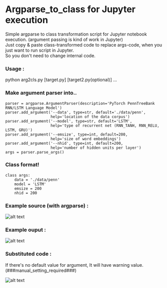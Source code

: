 # Argparse_to_class for Jupyter execution

Simple argparse to class transformation script for Jupyter notebook execution. (argument passing is kind of work in Jupyter)<br />
Just copy & paste class-transformed code to replace args-code, when you just want to run script in Jupyter. <br/>
So you don't need to change internal code.

### Usage : 
python arg2cls.py [target.py] [target2.py(optional)] ...

### Make argument parser into..
```
parser = argparse.ArgumentParser(description='PyTorch PennTreeBank RNN/LSTM Language Model')
parser.add_argument('--data', type=str, default='./data/penn',
                    help='location of the data corpus')
parser.add_argument('--model', type=str, default='LSTM',
                    help='type of recurrent net (RNN_TANH, RNN_RELU, LSTM, GRU)')
parser.add_argument('--emsize', type=int, default=200,
                    help='size of word embeddings')
parser.add_argument('--nhid', type=int, default=200,
                    help='number of hidden units per layer')
args = parser.parse_args()
```
### Class format!
```
class args:
    data = './data/penn'
    model = 'LSTM'
    emsize = 200
    nhid = 200
```

### Example source (with argparse) :

![alt text](http://pds27.egloos.com/pds/201709/01/00/c0134200_59a941fb9501e.png)


### Example ouput :

![alt text](http://thumbnail.egloos.net/600x0/http://pds25.egloos.com/pds/201709/01/00/c0134200_59a936974c78f.png)


### Substituted code : 
If there's no default value for argument, It will have warning value. (###manual_setting_required###)

![alt text](http://pds21.egloos.com/pds/201709/01/00/c0134200_59a937f65f737.png)
